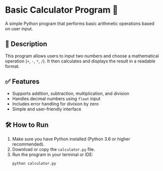 # Basic Calculator Program 🧮

A simple Python program that performs basic arithmetic operations based on user input.

## 📝 Description
This program allows users to input two numbers and choose a mathematical operation (`+`, `-`, `*`, `/`). It then calculates and displays the result in a readable format.

## ✅ Features
- Supports addition, subtraction, multiplication, and division
- Handles decimal numbers using `float` input
- Includes error handling for division by zero
- Simple and user-friendly interface

## 🛠️ How to Run
1. Make sure you have Python installed (Python 3.6 or higher recommended).
2. Download or copy the `calculator.py` file.
3. Run the program in your terminal or IDE:
   ```bash
   python calculator.py
